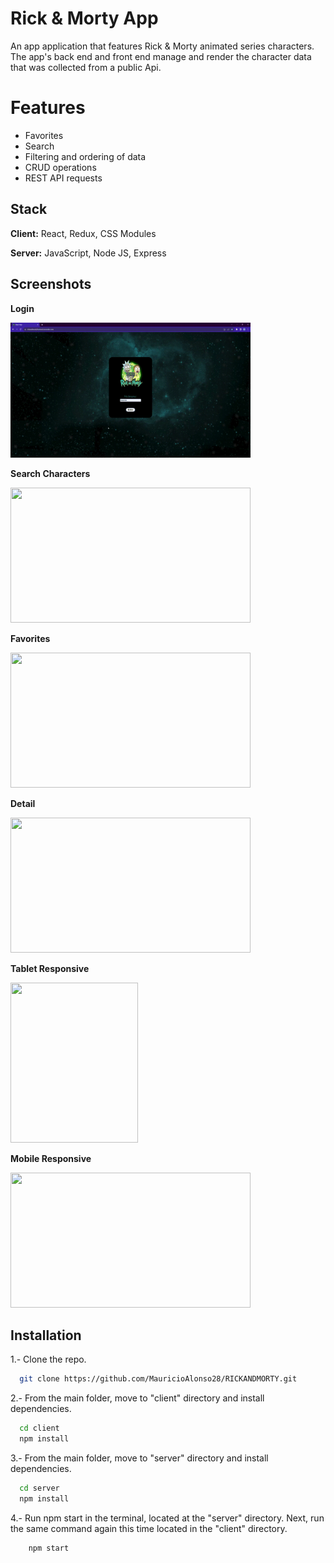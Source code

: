 # Rick & Morty App
An app application that features Rick & Morty animated series characters. The app's back end and front end manage and render the character data that was collected from a public Api.

# Features
- Favorites
- Search
- Filtering and ordering of data
- CRUD operations
- REST API requests



## Stack

**Client:** React, Redux, CSS Modules

**Server:** JavaScript, Node JS, Express



## Screenshots

**Login**

<img src="./img/login.gif" alt="" width="384" height="216" />

**Search Characters**

<img src="./img/search.gif" alt="" width="384" height="216"/>

**Favorites**

<img src="./img/favorites.gif" alt="" width="384" height="216"/>

**Detail**

<img src="./img/detail.gif" alt="" width="384" height="216"/>

**Tablet Responsive**

<img src="./img/mobile.gif" alt="" width="204" height="256"/>

**Mobile Responsive**

<img src="./img/tablet.gif" alt="" width="384" height="216"/>


## Installation

1.- Clone the repo.

```bash
  git clone https://github.com/MauricioAlonso28/RICKANDMORTY.git
```

2.- From the main folder, move to "client" directory and install dependencies.

```bash
  cd client
  npm install
```

3.- From the main folder, move to "server" directory and install dependencies.

```bash
  cd server
  npm install
```
4.- Run npm start in the terminal, located at the "server" directory. Next, run the same command again this time located in the "client" directory.

```bash
    npm start
```
